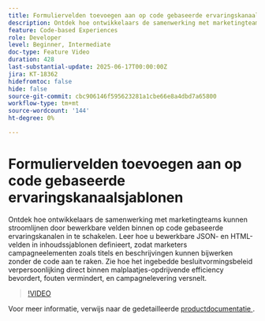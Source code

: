 ```yaml
---
title: Formuliervelden toevoegen aan op code gebaseerde ervaringskanaalsjablonen
description: Ontdek hoe ontwikkelaars de samenwerking met marketingteams kunnen stroomlijnen door bewerkbare velden binnen op code gebaseerde ervaringskanalen in te schakelen. Leer hoe u bewerkbare JSON- en HTML-velden in inhoudssjablonen definieert, zodat marketers campagneelementen zoals titels en beschrijvingen kunnen bijwerken zonder de code aan te raken. Zie hoe het ingebedde besluitvormingsbeleid verpersoonlijking direct binnen malplaatjes-opdrijvende efficiency bevordert, fouten vermindert, en campagnelevering versnelt.
feature: Code-based Experiences
role: Developer
level: Beginner, Intermediate
doc-type: Feature Video
duration: 428
last-substantial-update: 2025-06-17T00:00:00Z
jira: KT-18362
hidefromtoc: false
hide: false
source-git-commit: cbc906146f595623281a1cbe66e8a4dbd7a65800
workflow-type: tm+mt
source-wordcount: '144'
ht-degree: 0%

---
```



# Formuliervelden toevoegen aan op code gebaseerde ervaringskanaalsjablonen

Ontdek hoe ontwikkelaars de samenwerking met marketingteams kunnen stroomlijnen door bewerkbare velden binnen op code gebaseerde ervaringskanalen in te schakelen. Leer hoe u bewerkbare JSON- en HTML-velden in inhoudssjablonen definieert, zodat marketers campagneelementen zoals titels en beschrijvingen kunnen bijwerken zonder de code aan te raken. Zie hoe het ingebedde besluitvormingsbeleid verpersoonlijking direct binnen malplaatjes-opdrijvende efficiency bevordert, fouten vermindert, en campagnelevering versnelt.

>[!VIDEO](https://video.tv.adobe.com/v/3463997/?learn=on&enablevpops&captions=dut)

Voor meer informatie, verwijs naar de gedetailleerde [ productdocumentatie ](https://experienceleague.adobe.com/nl/docs/journey-optimizer/using/channels/code-based-experience/create-code-based-experiences/code-based-form-fields).

